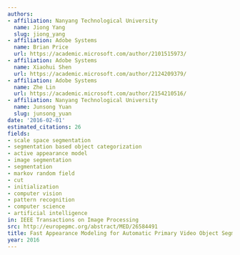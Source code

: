 ```yaml
---
authors:
- affiliation: Nanyang Technological University
  name: Jiong Yang
  slug: jiong_yang
- affiliation: Adobe Systems
  name: Brian Price
  url: https://academic.microsoft.com/author/2101515973/
- affiliation: Adobe Systems
  name: Xiaohui Shen
  url: https://academic.microsoft.com/author/2124209379/
- affiliation: Adobe Systems
  name: Zhe Lin
  url: https://academic.microsoft.com/author/2154210516/
- affiliation: Nanyang Technological University
  name: Junsong Yuan
  slug: junsong_yuan
date: '2016-02-01'
estimated_citations: 26
fields:
- scale space segmentation
- segmentation based object categorization
- active appearance model
- image segmentation
- segmentation
- markov random field
- cut
- initialization
- computer vision
- pattern recognition
- computer science
- artificial intelligence
in: IEEE Transactions on Image Processing
src: http://europepmc.org/abstract/MED/26584491
title: Fast Appearance Modeling for Automatic Primary Video Object Segmentation
year: 2016
---
```

